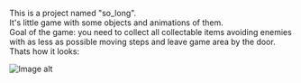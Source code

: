 This is a project named "so_long".  
It's little game with some objects and animations of them.  
Goal of the game: you need to collect all collectable items avoiding enemies with as less as possible moving steps and leave game area by the door.  
Thats how it looks:  
  
![Image alt](https://github.com/OlegSemnadtsatilet/School21_Sber/blob/main/so_long/game.gif)

